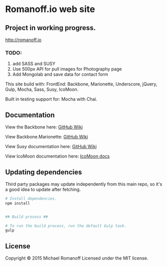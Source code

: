 Romanoff.io web site
=================

## Project in working progress. ##

http://romanoff.io


### TODO: ###
  1. add SASS and SUSY
  2. Use 500px API for pull images for Photography page
  3. Add Mongolab and save data for contact form



This site build with:
FrontEnd: Backbone, Marionette, Underscore, jQuery, Gulp, Mocha, Sass, Susy, IcoMoon.

Built in testing support for: Mocha with Chai.


## Documentation ##

View the Backbone here:
[GitHub Wiki](https://github.com/jashkenas/backbone/wiki)

View Backbone.Marionette:
[GitHub Wiki](https://github.com/marionettejs/backbone.marionette)

View Susy documentation here:
[GitHub Wiki](https://github.com/ericam/susy/wiki)

View IcoMoon documentation here:
[IcoMoon docs](http://icomoon.io/#docs)



## Updating dependencies ##

Third party packages may update independently from this main repo, so it's a
good idea to update after fetching.

``` bash
# Install dependencies.
npm install


## Build process ##

# To run the build process, run the default Gulp task.
gulp
```

## License ##
Copyright © 2015 Michael Romanoff
Licensed under the MIT license.
